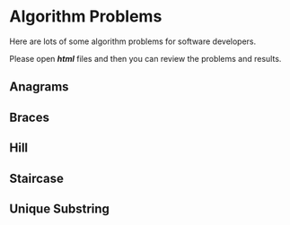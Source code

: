 # Algorithm Problems

Here are lots of some algorithm problems for software developers.

Please open ***html*** files and then you can review the problems and results.

## Anagrams
## Braces
## Hill
## Staircase
## Unique Substring